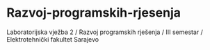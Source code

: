 # Razvoj-programskih-rjesenja
Laboratorijska vježba 2 / Razvoj programskih rješenja / III semestar / Elektrotehnički fakultet Sarajevo
